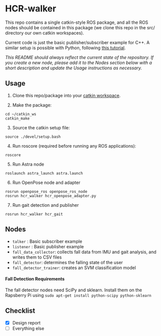 # HCR-walker
This repo contains a single catkin-style ROS package, and all the ROS nodes should be contained in this package (we clone this repo in the src/ directory our own catkin workspaces).

Current code is just the basic publisher/subscriber example for C++. A similar setup is possible with Python, following [this tutorial](http://wiki.ros.org/ROS/Tutorials/WritingPublisherSubscriber%28python%29).

*This README should always reflect the current state of the repository. If you create a new node, please add it to the Nodes section below with a short description and update the Usage instructions as necessary.*

## Usage
1. Clone this repo/package into your [catkin workspace](http://wiki.ros.org/catkin/Tutorials/create_a_workspace).

2. Make the package: 
```
cd ~/catkin_ws
catkin_make
```

3. Source the catkin setup file:
```
source ./devel/setup.bash
```

4. Run roscore (required before running any ROS applications):
```
roscore
```

5. Run Astra node
```
roslaunch astra_launch astra.launch
```

6. Run OpenPose node and adapter
```
rosrun openpose_ros openpose_ros_node
rosrun hcr_walker hcr_openpose_adapter.py
```

7. Run gait detection and publisher
```
rosrun hcr_walker hcr_gait
```

## Nodes
- `talker` : Basic subscriber example
- `listener` : Basic publisher example
- `fall_data_collector`: collects fall data from IMU and gait analysis, and writes them to CSV files
- `fall_detector`: determines the falling state of the user
- `fall_detector_trainer`: creates an SVM classification model

#### Fall Detection Requirements
The fall detector nodes need SciPy and sklearn. Install them on the Rapsberry Pi using `sudo apt-get install python-scipy python-sklearn`

## Checklist
- [x] Design report
- [ ] Everything else
